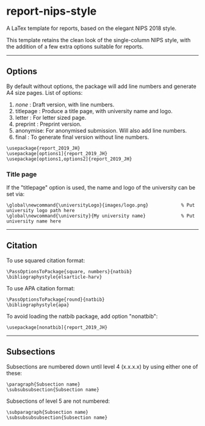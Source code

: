 # report-nips-style
A LaTex template for reports, based on the elegant NIPS 2018 style.

This template retains the clean look of the single-column NIPS style, with the addition of a few extra options suitable for reports.

---

## Options

By default without options, the package will add line numbers and generate A4 size pages.
List of options:
1. _none_ : Draft version, with line numbers.
1. titlepage : Produce a title page, with university name and logo.
1. letter : For letter sized page.
1. preprint : Preprint version.
1. anonymise: For anonymised submission. Will also add line numbers.
1. final : To generate final version without line numbers.

```TeX
\usepackage{report_2019_JH}
\usepackage[options1]{report_2019_JH}
\usepackage[options1,options2]{report_2019_JH}
```

### Title page

If the "titlepage" option is used, the name and logo of the university can be set via:
```TeX
\global\newcommand{\universityLogo}{images/logo.png}            % Put university logo path here
\global\newcommand{\university}{My university name}             % Put university name here
```

---

## Citation

To use squared citation format:
```TeX
\PassOptionsToPackage{square, numbers}{natbib}
\bibliographystyle{elsarticle-harv}
```

To use APA citation format:
```TeX
\PassOptionsToPackage{round}{natbib}
\bibliographystyle{apa}
```

To avoid loading the natbib package, add option "nonatbib":
```TeX
\usepackage[nonatbib]{report_2019_JH}
```

---

## Subsections

Subsections are numbered down until level 4 (x.x.x.x) by using either one of these:
```TeX
\paragraph{Subsection name}
\subsubsubsection{Subsection name}
```

Subsections of level 5 are not numbered:
```TeX
\subparagraph{Subsection name}
\subsubsubsubsection{Subsection name}
```

